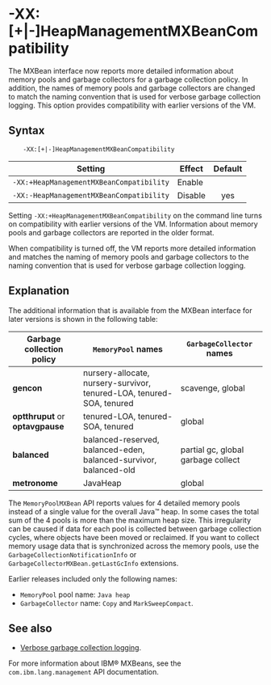 <!--
* Copyright (c) 2017, 2021 IBM Corp. and others
*
* This program and the accompanying materials are made
* available under the terms of the Eclipse Public License 2.0
* which accompanies this distribution and is available at
* https://www.eclipse.org/legal/epl-2.0/ or the Apache
* License, Version 2.0 which accompanies this distribution and
* is available at https://www.apache.org/licenses/LICENSE-2.0.
*
* This Source Code may also be made available under the
* following Secondary Licenses when the conditions for such
* availability set forth in the Eclipse Public License, v. 2.0
* are satisfied: GNU General Public License, version 2 with
* the GNU Classpath Exception [1] and GNU General Public
* License, version 2 with the OpenJDK Assembly Exception [2].
*
* [1] https://www.gnu.org/software/classpath/license.html
* [2] http://openjdk.java.net/legal/assembly-exception.html
*
* SPDX-License-Identifier: EPL-2.0 OR Apache-2.0 OR GPL-2.0 WITH
* Classpath-exception-2.0 OR LicenseRef-GPL-2.0 WITH Assembly-exception
-->

# -XX:\[+|-\]HeapManagementMXBeanCompatibility

The MXBean interface now reports more detailed information about memory pools and garbage collectors for a garbage collection policy. In addition, the names of memory pools and garbage collectors are changed to match the naming convention that is used for verbose garbage collection logging. This option provides compatibility with earlier versions of the VM.

## Syntax

        -XX:[+|-]HeapManagementMXBeanCompatibility

| Setting                                  | Effect  | Default                                                                            |
|------------------------------------------|---------|:----------------------------------------------------------------------------------:|
| `-XX:+HeapManagementMXBeanCompatibility` | Enable  |                                                                                    |
| `-XX:-HeapManagementMXBeanCompatibility` | Disable | <i class="fa fa-check" aria-hidden="true"></i><span class="sr-only">yes</span> |

Setting `-XX:+HeapManagementMXBeanCompatibility` on the command line turns on compatibility with earlier versions of the VM. Information about memory pools and garbage collectors are reported in the older format.

When compatibility is turned off, the VM reports more detailed information and matches the naming of memory pools and garbage collectors to the naming convention that is used for verbose garbage collection logging.

## Explanation

The additional information that is available from the MXBean interface for later versions is shown in the following table:

| Garbage collection policy        | `MemoryPool` names                                                     | `GarbageCollector` names           |
|----------------------------------|------------------------------------------------------------------------|------------------------------------|
| **gencon**                       | nursery-allocate, nursery-survivor, tenured-LOA, tenured-SOA, tenured  | scavenge, global                   |
| **optthruput** or **optavgpause**| tenured-LOA, tenured-SOA, tenured                                      | global                             |
| **balanced**                     | balanced-reserved, balanced-eden, balanced-survivor, balanced-old      | partial gc, global garbage collect |
| **metronome**                    | JavaHeap                                                               | global                             |                    

The `MemoryPoolMXBean` API reports values for 4 detailed memory pools instead of a single value for the overall Java&trade; heap. In some cases the total sum of the 4 pools is more than the maximum heap size. This irregularity can be caused if data for each pool is collected between garbage collection cycles, where objects have been moved or reclaimed. If you want to collect memory usage data that is synchronized across the memory pools, use the `GarbageCollectionNotificationInfo` or `GarbageCollectorMXBean.getLastGcInfo` extensions.

Earlier releases included only the following names:

-   `MemoryPool` pool name: `Java heap`
-   `GarbageCollector` name: `Copy` and `MarkSweepCompact`.

## See also

- [Verbose garbage collection logging](https://www.ibm.com/support/knowledgecenter/SSYKE2_8.0.0/com.ibm.java.vm.80.doc/docs/mm_gc_pd_verbosegc.html).

For more information about IBM&reg; MXBeans, see the `com.ibm.lang.management` API documentation.



<!-- ==== END OF TOPIC ==== xxheapmanagementmxbeancompatibility.md ==== -->
